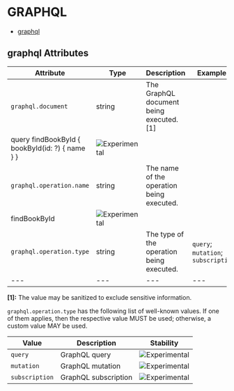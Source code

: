 
<!--- Hugo front matter used to generate the website version of this page:
--->

# GRAPHQL

- [graphql](#graphql)


## graphql Attributes

| Attribute  | Type | Description  | Examples  | Stability |
|---|---|---|---|---|
| `graphql.document` |  string | The GraphQL document being executed. [1] | 
query findBookById { bookById(id: ?) { name } } | ![Experimental](https://img.shields.io/badge/-experimental-blue) |
| `graphql.operation.name` |  string | The name of the operation being executed.  | 
findBookById | ![Experimental](https://img.shields.io/badge/-experimental-blue) |
| `graphql.operation.type` |  string | The type of the operation being executed.  | `query`; `mutation`; `subscription` | ![Experimental](https://img.shields.io/badge/-experimental-blue) |
|---|---|---|---|---|

**[1]:** The value may be sanitized to exclude sensitive information.

`graphql.operation.type` has the following list of well-known values. If one of them applies, then the respective value MUST be used; otherwise, a custom value MAY be used.

| Value  | Description | Stability |
|---|---|---|
| `query` | GraphQL query |  ![Experimental](https://img.shields.io/badge/-experimental-blue) |
| `mutation` | GraphQL mutation |  ![Experimental](https://img.shields.io/badge/-experimental-blue) |
| `subscription` | GraphQL subscription |  ![Experimental](https://img.shields.io/badge/-experimental-blue) |

